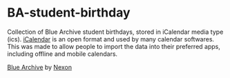 # BA-student-birthday
Collection of Blue Archive student birthdays, stored in iCalendar media type (ics). [iCalendar](https://en.wikipedia.org/wiki/ICalendar) is an open format and used by many calendar softwares.
This was made to allow people to import the data into their preferred apps, including offline and mobile calendars.

[Blue Archive](https://en.wikipedia.org/wiki/Blue_Archive) by [Nexon](https://en.wikipedia.org/wiki/Nexon)
